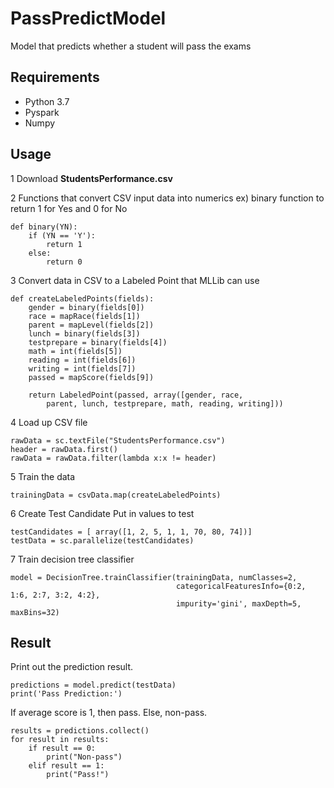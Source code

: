 # PassPredictModel
Model that predicts whether a student will pass the exams

## Requirements
- Python 3.7
- Pyspark
- Numpy

## Usage
1 Download **StudentsPerformance.csv**

2 Functions that convert CSV input data into numerics
ex) binary function to return 1 for Yes and 0 for No
    
    def binary(YN):
        if (YN == 'Y'):
            return 1
        else:
            return 0


3 Convert data in CSV to a Labeled Point that MLLib can use

    def createLabeledPoints(fields):
        gender = binary(fields[0])
        race = mapRace(fields[1])
        parent = mapLevel(fields[2])
        lunch = binary(fields[3])
        testprepare = binary(fields[4])
        math = int(fields[5])
        reading = int(fields[6])
        writing = int(fields[7])
        passed = mapScore(fields[9])

        return LabeledPoint(passed, array([gender, race,
            parent, lunch, testprepare, math, reading, writing]))
   
 
4 Load up CSV file

    rawData = sc.textFile("StudentsPerformance.csv")
    header = rawData.first()
    rawData = rawData.filter(lambda x:x != header)
    

5 Train the data

    trainingData = csvData.map(createLabeledPoints)

6 Create Test Candidate
Put in values to test

    testCandidates = [ array([1, 2, 5, 1, 1, 70, 80, 74])]
    testData = sc.parallelize(testCandidates)
    
7 Train decision tree classifier

    model = DecisionTree.trainClassifier(trainingData, numClasses=2,
                                         categoricalFeaturesInfo={0:2, 1:6, 2:7, 3:2, 4:2},
                                         impurity='gini', maxDepth=5, maxBins=32)
   

## Result
Print out the prediction result.

    predictions = model.predict(testData)
    print('Pass Prediction:')

If average score is 1, then pass. Else, non-pass.

    results = predictions.collect()
    for result in results:
        if result == 0:
            print("Non-pass")
        elif result == 1:
            print("Pass!")
